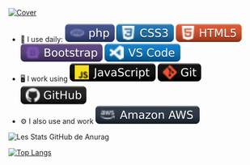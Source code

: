 [![Cover](https://raw.githubusercontent.com/Arnaud-Lyard/Arnaud-Lyard/main/Animation.gif)](https://arnaud-info.fr)


- :rocket: I use daily: ![Cover](https://github.com/Arnaud-Lyard/Arnaud-Lyard/blob/main/img/php.svg) ![Cover](https://github.com/Arnaud-Lyard/Arnaud-Lyard/blob/main/img/css3.svg) ![cover](https://github.com/Arnaud-Lyard/Arnaud-Lyard/blob/main/img/html5.svg) ![Cover](https://github.com/Arnaud-Lyard/Arnaud-Lyard/blob/main/img/bootstrap.svg) ![cover](https://github.com/Arnaud-Lyard/Arnaud-Lyard/blob/main/img/vscode.svg)
- :desktop_computer: I work using ![cover](https://github.com/Arnaud-Lyard/Arnaud-Lyard/blob/main/img/javascript.svg) ![cover](https://github.com/Arnaud-Lyard/Arnaud-Lyard/blob/main/img/git.svg) ![cover](https://github.com/Arnaud-Lyard/Arnaud-Lyard/blob/main/img/github.svg)
- :gear: I also use and work ![Cover](https://github.com/Arnaud-Lyard/Arnaud-Lyard/blob/main/img/aws.svg)

![Les Stats GitHub de Anurag](https://github-readme-stats.vercel.app/api?username=Arnaud-Lyard&show_icons=true&theme=radical)

[![Top Langs](https://github-readme-stats.vercel.app/api/top-langs/?username=Arnaud-Lyard&layout=compact)](https://github.com/anuraghazra/github-readme-stats)

